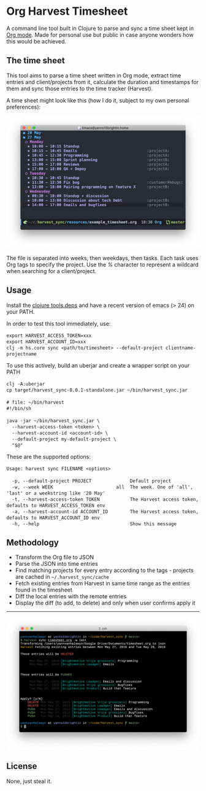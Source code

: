 # Org Harvest Timesheet

A command line tool built in Clojure to parse and sync a time sheet kept in [Org mode](https://orgmode.org/). Made for personal use but public in case anyone wonders how this would be achieved.


## The time sheet

This tool aims to parse a time sheet written in Org mode, extract time entries and client/projects from it, calculate the duration and timestamps for them and sync those entries to the time tracker (Harvest).

A time sheet might look like this (how I do it, subject to my own personal preferences):

![time sheet](/.github/timesheet.png)

The file is separated into weeks, then weekdays, then tasks. Each task uses Org tags to specify the project. Use the *%* character to represent a wildcard when searching for a client/project.

## Usage

Install the [clojure tools.deps](https://clojure.org/guides/getting_started) and have a recent version of emacs (> 24) on your PATH.

In order to test this tool immediately, use:

``` shell
export HARVEST_ACCESS_TOKEN=xxx
export HARVEST_ACCOUNT_ID=xxx
clj -m hs.core sync <path/to/timesheet> --default-project clientname-projectname
```

To use this actively, build an uberjar and create a wrapper script on your PATH

``` shell
clj -A:uberjar
cp target/harvest_sync-0.0.1-standalone.jar ~/bin/harvest_sync.jar

# file: ~/bin/harvest
#!/bin/sh

java -jar ~/bin/harvest_sync.jar \
  --harvest-access-token <token> \
  --harvest-account-id <account-id> \
  --default-project my-default-project \
  "$@"
```

These are the supported options:

``` shell
Usage: harvest sync FILENAME <options>

  -p, --default-project PROJECT              Default project
  -w, --week WEEK                       all  The week. One of 'all', 'last' or a weekstring like '20 May'
  -t, --harvest-access-token TOKEN           The Harvest access token, defaults to HARVEST_ACCESS_TOKEN env
  -a, --harvest-account-id ACCOUNT_ID        The Harvest access token, defaults to HARVEST_ACCOUNT_ID env
  -h, --help                                 Show this message
```

## Methodology

- Transform the Org file to JSON
- Parse the JSON into time entries
- Find matching projects for every entry according to the tags - projects are cached in `~/.harvest_sync/cache`
- Fetch existing entries from Harvest in same time range as the entries found in the timesheet
- Diff the local entries with the remote entries
- Display the diff (to add, to delete) and only when user confirms apply it

---

![terminal output example](/.github/terminal_output.png)

## License

None, just steal it.
